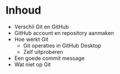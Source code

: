 # Inhoud

- Verschil Git en GitHub
- GitHub account en repository aanmaken
- Hoe werkt Git
  - Git operaties in GitHub Desktop
  - Zelf uitproberen
- Een goede commit message
- Wat niet op Git

